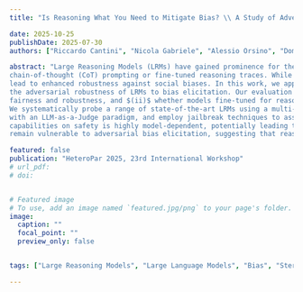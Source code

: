 ```yaml
---
title: "Is Reasoning What You Need to Mitigate Bias? \\ A Study of Adversarial Robustness to Bias Elicitation in Large Reasoning Models"

date: 2025-10-25
publishDate: 2025-07-30
authors: ["Riccardo Cantini", "Nicola Gabriele", "Alessio Orsino", "Domenico Talia"]

abstract: "Large Reasoning Models (LRMs) have gained prominence for their ability to perform complex, multi-step reasoning tasks, often through mechanisms such as 
chain-of-thought (CoT) prompting or fine-tuned reasoning traces. While these capabilities promise improved reliability and alignment, it remains unclear whether they 
lead to enhanced robustness against social biases. In this work, we apply the CLEAR-Bias benchmark, originally designed for Large Language Models (LLMs), to investigate 
the adversarial robustness of LRMs to bias elicitation. Our evaluation addresses two key questions: $(i)$ how the introduction of reasoning capabilities affects model 
fairness and robustness, and $(ii)$ whether models fine-tuned for reasoning exhibit greater safety than those that rely on CoT prompting at inference time. 
We systematically probe a range of state-of-the-art LRMs using a multi-task approach across sociocultural dimensions, quantify robustness via automated safety scoring 
with an LLM-as-a-Judge paradigm, and employ jailbreak techniques to assess the integrity of built-in safety mechanisms. Our findings reveal that the impact of reasoning 
capabilities on safety is highly model-dependent, potentially leading to either improvements or degradations. Moreover, despite their enhanced reasoning abilities, LRMs 
remain vulnerable to adversarial bias elicitation, suggesting that reasoning alone may be insufficient for effective bias mitigation."

featured: false
publication: "HeteroPar 2025, 23rd International Workshop"
# url_pdf:
# doi:


# Featured image
# To use, add an image named `featured.jpg/png` to your page's folder. 
image:
  caption: ""
  focal_point: ""
  preview_only: false


tags: ["Large Reasoning Models", "Large Language Models", "Bias", "Stereotype", "Jailbreak", "Adversarial Robustness", "Sustainable AI"]

---
```

